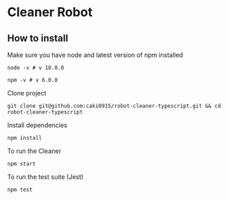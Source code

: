 # Cleaner Robot

## How to install

Make sure you have node and latest version of npm installed

`node -v # v 10.0.0`

`npm -v # v 6.0.0`

Clone project

`git clone git@github.com:caki0915/robot-cleaner-typescript.git && cd robot-cleaner-typescript`

Install dependencies

`npm install`

To run the Cleaner

`npm start`

To run the test suite (Jest)

`npm test`
